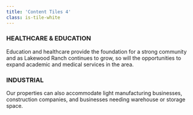 ```yaml
---
title: 'Content Tiles 4'
class: is-tile-white
---
```


### HEALTHCARE & EDUCATION

Education and healthcare provide the foundation for a strong community and as Lakewood Ranch continues to grow, so will the opportunities to expand academic and medical services in the area.
### INDUSTRIAL

Our properties can also accommodate light manufacturing businesses, construction companies, and businesses needing warehouse or storage space.